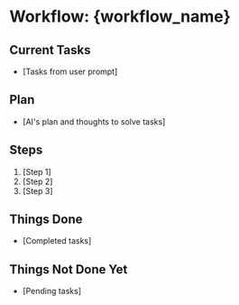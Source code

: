 # Workflow: {workflow_name}

## Current Tasks

- [Tasks from user prompt]

## Plan

- [AI's plan and thoughts to solve tasks]

## Steps

1. [Step 1]
2. [Step 2]
3. [Step 3]

## Things Done

- [Completed tasks]

## Things Not Done Yet

- [Pending tasks]
